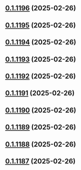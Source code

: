## [0.1.1196](https://github.com/binary-braids/terraform-oracle/compare/v0.1.1195...v0.1.1196) (2025-02-26)



## [0.1.1195](https://github.com/binary-braids/terraform-oracle/compare/v0.1.1194...v0.1.1195) (2025-02-26)



## [0.1.1194](https://github.com/binary-braids/terraform-oracle/compare/v0.1.1193...v0.1.1194) (2025-02-26)



## [0.1.1193](https://github.com/binary-braids/terraform-oracle/compare/v0.1.1192...v0.1.1193) (2025-02-26)



## [0.1.1192](https://github.com/binary-braids/terraform-oracle/compare/v0.1.1191...v0.1.1192) (2025-02-26)



## [0.1.1191](https://github.com/binary-braids/terraform-oracle/compare/v0.1.1190...v0.1.1191) (2025-02-26)



## [0.1.1190](https://github.com/binary-braids/terraform-oracle/compare/v0.1.1189...v0.1.1190) (2025-02-26)



## [0.1.1189](https://github.com/binary-braids/terraform-oracle/compare/v0.1.1188...v0.1.1189) (2025-02-26)



## [0.1.1188](https://github.com/binary-braids/terraform-oracle/compare/v0.1.1187...v0.1.1188) (2025-02-26)



## [0.1.1187](https://github.com/binary-braids/terraform-oracle/compare/v0.1.1186...v0.1.1187) (2025-02-26)



